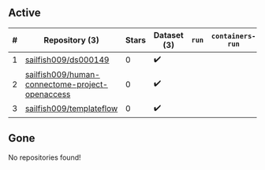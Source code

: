 ## Active
| # | Repository (3) | Stars | Dataset (3) | `run` | `containers-run` |
| --- | --- | --- | --- | --- | --- |
| 1 | [sailfish009/ds000149](https://github.com/sailfish009/ds000149) | 0 | :heavy_check_mark: |  |  |
| 2 | [sailfish009/human-connectome-project-openaccess](https://github.com/sailfish009/human-connectome-project-openaccess) | 0 | :heavy_check_mark: |  |  |
| 3 | [sailfish009/templateflow](https://github.com/sailfish009/templateflow) | 0 | :heavy_check_mark: |  |  |

## Gone
No repositories found!
